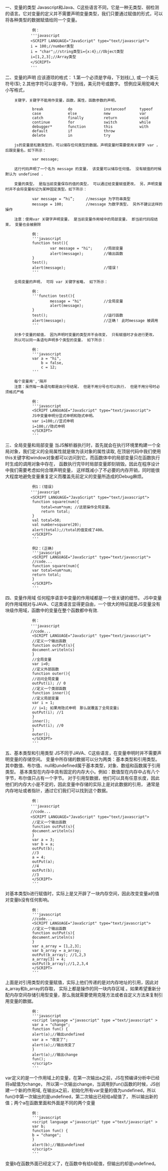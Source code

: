 一、变量的类型
        Javascript和Java、C这些语言不同，它是一种无类型、弱检测的语言。它对变量的定义并不需要声明变量类型，我们只要通过赋值的形式，可以将各种类型的数据赋值给同一个变量。
        
                例：
        　　    '''javascript
        　　    <SCRIPT LANGUAGE="JavaScript" type="text/javascript">
        　　    i = 100;//number类型
        　　    i = "char";//string类型i={x:4};//Object类型
        　　    i=[1,2,3];//Array类型
        　　    </SCRIPT>
        　　    '''

二、变量的声明
                应该遵顼的格式：
                        1.第一个必须是字母，下划线(_), 或一个美元符号($);
                        2.其他字符可以是字母，下划线，美元符号或数字。
                惯例应采用驼峰大小写格式，
        
        关键字，关键字不能用作变量，函数，属性，函数参数的声明，
        
                break           do              instanceof      typeof
                case            else            new             var
                catch           finally         return          void
                continue        for             switch          while
                debugger*       function        this            with
                default         if              throw
                delete          in              try

        js的变量是松散类型的，可以储存任何类型的数据。声明变量时需要使用关键字 var ，后跟变量名，如下所示：
        
                var message;
        
        这行代码声明了一个名为 message 的变量， 该变量可以储存任何值。 没有赋值的时候默认为 undefined .
        
        变量的类型， 是指当前变量保存的值的类型， 可以通过给变量赋值更改， 另，声明变量时并不会将变量标记为某种固定类型。如下所示：
        
                var message = “hi”;     //message 为字符串类型
                message = 100;          //message 为数字类型， 另外不建议这样的操作
        
        注意：使用var 关键字声明变量， 是当前变量作用域中的局部变量， 即当前代码段结束， 变量也会被删除
        
                例：
                '''javascript
                function test(){
                        var message = "hi";     //局部变量
                        alert(message);         //输出函数
                }
                test();
                alert(message);                 //错误！
                '''
        
        全局变量的声明， 可将 var 关键字省略， 如下所示：
        
                例：
                '''function test(){
                        message = "hi"          //全局变量
                        alert(message);
                }
                test();                         //运行函数
                alert(message);                 //正确！ 此时message 被调用
                '''
        
        对多个变量的赋值， 因为声明时变量的类型并不会改变， 只有赋值时才会进行更改， 
        所以可以同一条语句声明多个类型的变量， 如下所示：
        
                例：
                '''javascript
                var a = "hi",
                    b = false,
                    c = 12;
                '''
        
        每个变量用','隔开
        注意：虽然每一条语句都是由分号结尾， 但是不用分号也可以执行， 但是不用分号时必须格式严格
        
                例：
                '''javascript
                <SCRIPT LANGUAGE="JavaScript" type="text/javascript"> 
                JS中变量申明分显式申明和隐式申明。
                var i=100;//显式申明
                i=100;//隐式申明
                </SCRIPT>
                '''

三、全局变量和局部变量
        当JS解析器执行时，首先就会在执行环境里构建一个全局对象，我们定义的全局属性就是做为该对象的属性读取,
        在顶层代码中我们使用this关键字和window对象都可以访问到它。而函数体中的局部变量只在函数执行时生成的调用对象中存在，
        函数执行完毕时局部变量即刻销毁。因此在程序设计中我们需要考虑如何合理声明变量，
        这样既减小了不必要的内存开销，同时能很大程度地避免变量重复定义而覆盖先前定义的变量所造成的Debug麻烦。
        
                例1：(错误)
        　　    '''javascript
        　　    <SCRIPT LANGUAGE="JavaScript" type="text/javascript"> 
                function square(num){   
                    total=num*num; //这是操作全局变量。   
                    return total;   
                }   
                val total=50;   
                val number=square(20);   
                alert(total);//total的值变成了400。
                </SCRIPT>
                '''

                例2：(正确)
                '''javascript
                <SCRIPT LANGUAGE="JavaScript" type="text/javascript"> 
                //code...
                function square(num){   
                var total=num*num;
                return total;   
                }
                </SCRIPT>
                '''

四、变量作用域 
        任何程序语言中变量的作用域都是一个很关键的细节。
        JS中变量的作用域相对与JAVA、C这类语言显得更自由，一个很大的特征就是JS变量没有块级作用域，函数中的变量在整个函数都中有效.
        
                例：
        　　    '''javascript
        　　    //code...
                <SCRIPT LANGUAGE="JavaScript" type="text/javascript"> 
                //定义一个输出函数 
                function outPut(s){ 
                document.writeln(s) 
                } 
                //全局变量 
                var i=0; 
                //定义外部函数 
                function outer(){ 
                //访问全局变量 
                outPut(i); // 0 
                //定义一个类部函数 
                function inner(){ 
                //定义局部变量 
                var i = 1; 
                // i=1; 如果用隐式申明　那么就覆盖了全局变量i 
                outPut(i); //1 
                } 
                inner(); 
                outPut(i); //0 
                } 
                outer(); 
                </SCRIPT>
                '''

五、基本类型和引用类型 
        JS不同于JAVA、C这些语言，在变量申明时并不需要声明变量的存储空间。
        变量中所存储的数据可以分为两类：基本类型和引用类型。
        其中数值、布尔值、null和undefined属于基本类型，对象、数组和函数属于引用类型。 
        基本类型在内存中具有固定的内存大小。例如：数值型在内存中占有八个字节，布尔值只占有一个字节。
        对于引用型数据，他们可以具有任意长度，因此他们的内存大小是不定的，因此变量中存储的实际上是对此数据的引用，
        通常是内存地址或者指针，通过它们我们可以找到这个数据。 
        
                例：
        　　    '''javascript
        　　    //code...
        　　    <SCRIPT LANGUAGE="JavaScript" type="text/javascript"> 
                //定义一个输出函数 
                function outPut(s){ 
                document.writeln(s) 
                } 
                var a = 3; 
                var b = a; 
                outPut(b); 
                //3 
                a = 4; 
                outPut(a); 
                //4 
                outPut(b); 
                //3 
                </SCRIPT>
                '''
        
对基本类型b进行赋值时，实际上是又开辟了一块内存空间，因此改变变量a的值对变量b没有任何影响。 
        
                例：
                '''javascript
                //code...
                <SCRIPT LANGUAGE="JavaScript" type="text/javascript"> 
                //定义一个输出函数 
                function outPut(s){ 
                document.writeln(s) 
                } 
                var a_array = [1,2,3]; 
                var b_array = a_array; 
                outPut(b_array); //1,2,3 
                a_array[3] = 4; 
                outPut(b_array);//1,2,3,4 
                </SCRIPT>
                '''

上面是对引用类型的变量赋值，实际上他们传递的是对内存地址的引用，因此对a_array和b_array的存取，
        实际上都是操作的同一块内存区域
        。如果希望重新分配内存空间存储引用型变量，那么我就需要使用克隆方法或者自定义方法来复制引用变量的数据。

                例：
                '''javascript
                <script language ="javascript" type ="text/javascript" > 
                var a = "change"; 
                function fun() { 
                alert(a);//输出undefined 
                var a = "改变了"; 
                alert(a);//输出改变了 
                } 
                alert(a);//输出change 
                fun(); 
                </script>
                '''

var定义的是一个作用域上的变量，在第一次输出a之前，JS在预编译分析中已经将a赋值为change，
        所以第一次输出change，当调用到fun()函数的时候，JS创建一个新的作用域,
        在输出a之前，初始化所有var变量的值为undefined，所以fun()中第一次输出的是undefined，第二次输出已经给a赋值了，
        所以输出新的值；两个a在函数里面和外面是不同的两个变量

                例：
                '''javascript
                <script language ="javascript" type ="text/javascript" > 
                var b; 
                function fun() { 
                b = "change"; 
                } 
                alert(b);//输出undefined 
                </script>
                '''
        
变量b在函数外面已经定义了，在函数中有给b赋值，但输出的却是undefined。
